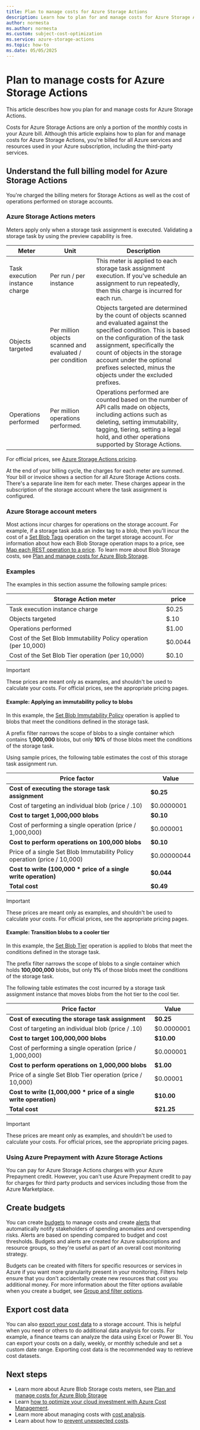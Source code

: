 ```yaml
---
title: Plan to manage costs for Azure Storage Actions
description: Learn how to plan for and manage costs for Azure Storage Actions.
author: normesta
ms.author: normesta
ms.custom: subject-cost-optimization
ms.service: azure-storage-actions
ms.topic: how-to
ms.date: 05/05/2025
---
```


# Plan to manage costs for Azure Storage Actions

This article describes how you plan for and manage costs for Azure Storage Actions.

Costs for Azure Storage Actions are only a portion of the monthly costs in your Azure bill. Although this article explains how to plan for and manage costs for Azure Storage Actions, you're billed for all Azure services and resources used in your Azure subscription, including the third-party services.

## Understand the full billing model for Azure Storage Actions

You're charged the billing meters for Storage Actions as well as the cost of operations performed on storage accounts.  

### Azure Storage Actions meters

Meters apply only when a storage task assignment is executed. Validating a storage task by using the preview capability is free.

| Meter | Unit | Description |
|---|---|---| 
| Task execution instance charge | Per run / per instance | This meter is applied to each storage task assignment execution. If you've schedule an assignment to run repeatedly, then this charge is incurred for each run. |
| Objects targeted | Per million objects scanned and evaluated / per condition  | Objects targeted are determined by the count of objects scanned and evaluated against the specified condition. This is based on the configuration of the task assignment, specifically the count of objects in the storage account under the optional prefixes selected, minus the objects under the excluded prefixes.|
| Operations performed | Per million operations performed. | Operations performed are counted based on the number of API calls made on objects, including actions such as deleting, setting immutability, tagging, tiering, setting a legal hold, and other operations supported by Storage Actions.|

For official prices, see [Azure Storage Actions pricing](https://azure.microsoft.com/pricing/details/storage-actions/).

At the end of your billing cycle, the charges for each meter are summed. Your bill or invoice shows a section for all Azure Storage Actions costs. There's a separate line item for each meter. These charges appear in the subscription of the storage account where the task assignment is configured. 

### Azure Storage account meters 

Most actions incur charges for operations on the storage account. For example, if a storage task adds an index tag to a blob, then you'll incur the cost of a [Set Blob Tags](/rest/api/storageservices/set-blob-tags) operation on the target storage account. For information about how each Blob Storage operation maps to a price, see [Map each REST operation to a price](../storage/blobs/map-rest-apis-transaction-categories.md). To learn more about Blob Storage costs, see [Plan and manage costs for Azure Blob Storage](../storage/common/storage-plan-manage-costs.md).

### Examples

The examples in this section assume the following sample prices:

| Storage Action meter                                            | price   |
|-----------------------------------------------------------------|---------|
| Task execution instance charge                                  | $0.25   |
| Objects targeted                                                | $.10    |
| Operations performed                                            | $1.00   |
| Cost of the Set Blob Immutability Policy operation (per 10,000) | $0.0044 |
| Cost of the Set Blob Tier operation (per 10,000)                | $0.10   |

> [!IMPORTANT]
> These prices are meant only as examples, and shouldn't be used to calculate your costs. For official prices, see the appropriate pricing pages.

#### Example: Applying an immutability policy to blobs

In this example, the [Set Blob Immutability Policy](/rest/api/storageservices/set-blob-immutability-policy) operation is applied to blobs that meet the conditions defined in the storage task. 

A prefix filter narrows the scope of blobs to a single container which contains **1,000,000** blobs, but only **10%** of those blobs meet the conditions of the storage task. 

Using sample prices, the following table estimates the cost of this storage task assignment run. 

| Price factor                                                              | Value       |
|---------------------------------------------------------------------------|-------------|
| **Cost of executing the storage task assignment**                         | **$0.25**   |
| Cost of targeting an individual blob (price / .10)                        | $0.0000001  |
| **Cost to target 1,000,000 blobs**                                        | **$0.10**   |
| Cost of performing a single operation (price / 1,000,000)                 | $0.000001   |
| **Cost to perform operations on 100,000 blobs**                           | **$0.10**   |
| Price of a single Set Blob Immutability Policy operation (price / 10,000) | $0.00000044 |
| **Cost to write (100,000 * price of a single write operation)**           | **$0.044**  |
| **Total cost**                                                            | **$0.49**   |

> [!IMPORTANT]
> These prices are meant only as examples, and shouldn't be used to calculate your costs. For official prices, see the appropriate pricing pages.

#### Example: Transition blobs to a cooler tier

In this example, the [Set Blob Tier](/rest/api/storageservices/set-blob-tier) operation is applied to blobs that meet the conditions defined in the storage task. 

The prefix filter narrows the scope of blobs to a single container which holds **100,000,000** blobs, but only **1%** of those blobs meet the conditions of the storage task. 

The following table estimates the cost incurred by a storage task assignment instance that moves blobs from the hot tier to the cool tier. 

| Price factor                                                      | Value      |
|-------------------------------------------------------------------|------------|
| **Cost of executing the storage task assignment**                 | **$0.25**  |
| Cost of targeting an individual blob (price / .10)                | $0.0000001 |
| **Cost to target 100,000,000 blobs**                              | **$10.00** |
| Cost of performing a single operation (price / 1,000,000)         | $0.000001  |
| **Cost to perform operations on 1,000,000 blobs**                 | **$1.00**  |
| Price of a single Set Blob Tier operation (price / 10,000)        | $0.00001   |
| **Cost to write (1,000,000 * price of a single write operation)** | **$10.00** |
| **Total cost**                                                    | **$21.25** |

> [!IMPORTANT]
> These prices are meant only as examples, and shouldn't be used to calculate your costs. For official prices, see the appropriate pricing pages.

### Using Azure Prepayment with Azure Storage Actions

You can pay for Azure Storage Actions charges with your Azure Prepayment credit. However, you can't use Azure Prepayment credit to pay for charges for third party products and services including those from the Azure Marketplace.

## Create budgets

You can create [budgets](../cost-management/tutorial-acm-create-budgets.md?WT.mc_id=costmanagementcontent_docsacmhorizontal_-inproduct-learn) to manage costs and create [alerts](../cost-management-billing/costs/cost-mgt-alerts-monitor-usage-spending.md?WT.mc_id=costmanagementcontent_docsacmhorizontal_-inproduct-learn) that automatically notify stakeholders of spending anomalies and overspending risks. Alerts are based on spending compared to budget and cost thresholds. Budgets and alerts are created for Azure subscriptions and resource groups, so they're useful as part of an overall cost monitoring strategy. 

Budgets can be created with filters for specific resources or services in Azure if you want more granularity present in your monitoring. Filters help ensure that you don't accidentally create new resources that cost you additional money. For more information about the filter options available when you create a budget, see [Group and filter options](../cost-management-billing/costs/group-filter.md?WT.mc_id=costmanagementcontent_docsacmhorizontal_-inproduct-learn).

## Export cost data

You can also [export your cost data](../cost-management-billing/costs/tutorial-export-acm-data.md?WT.mc_id=costmanagementcontent_docsacmhorizontal_-inproduct-learn) to a storage account. This is helpful when you need or others to do additional data analysis for costs. For example, a finance teams can analyze the data using Excel or Power BI. You can export your costs on a daily, weekly, or monthly schedule and set a custom date range. Exporting cost data is the recommended way to retrieve cost datasets.

## Next steps

- Learn more about Azure Blob Storage costs meters, see [Plan and manage costs for Azure Blob Storage](../storage//common/storage-plan-manage-costs.md)
- Learn [how to optimize your cloud investment with Azure Cost Management](../cost-management-billing/costs/cost-mgt-best-practices.md?WT.mc_id=costmanagementcontent_docsacmhorizontal_-inproduct-learn).
- Learn more about managing costs with [cost analysis](../cost-management-billing/costs/quick-acm-cost-analysis.md?WT.mc_id=costmanagementcontent_docsacmhorizontal_-inproduct-learn).
- Learn about how to [prevent unexpected costs](../cost-management-billing/understand/analyze-unexpected-charges.md?WT.mc_id=costmanagementcontent_docsacmhorizontal_-inproduct-learn).

